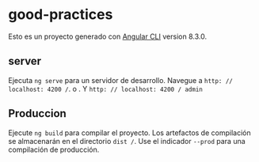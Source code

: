 # good-practices

Esto es un proyecto generado con [Angular CLI](https://github.com/angular/angular-cli) version 8.3.0.

## server

Ejecuta `ng serve` para un servidor de desarrollo. Navegue a `http: // localhost: 4200 /`. o . Y `http: // localhost: 4200 / admin`

## Produccion

Ejecute `ng build` para compilar el proyecto. Los artefactos de compilación se almacenarán en el directorio `dist /`. Use el indicador `--prod` para una compilación de producción.
